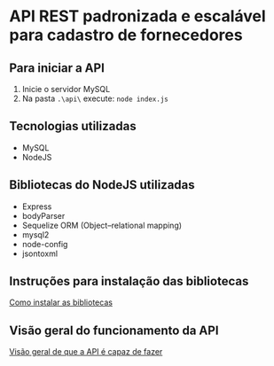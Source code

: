 # API REST padronizada e escalável para cadastro de fornecedores

## Para iniciar a API
1. Inicie o servidor MySQL
2. Na pasta `.\api\` execute: `node index.js`

## Tecnologias utilizadas

* MySQL
* NodeJS

## Bibliotecas do NodeJS utilizadas
* Express
* bodyParser
* Sequelize ORM (Object–relational mapping)
* mysql2
* node-config 
* jsontoxml

## Instruções para instalação das bibliotecas
[Como instalar as bibliotecas](./README-BIBLIOTECAS.md)

## Visão geral do funcionamento da API
[Visão geral de que a API é capaz de fazer](./README-funcionamento%20da%20api.md)

